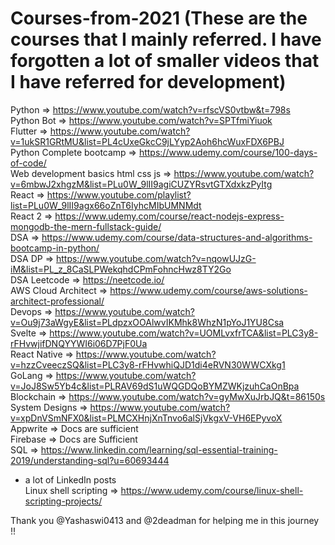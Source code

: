 # Courses-from-2021 (These are the courses that I mainly referred. I have forgotten a lot of smaller videos that I have referred for development)

Python => https://www.youtube.com/watch?v=rfscVS0vtbw&t=798s  
Python Bot => https://www.youtube.com/watch?v=SPTfmiYiuok  
Flutter => https://www.youtube.com/watch?v=1ukSR1GRtMU&list=PL4cUxeGkcC9jLYyp2Aoh6hcWuxFDX6PBJ  
Python Complete bootcamp => https://www.udemy.com/course/100-days-of-code/  
Web development basics html css js => https://www.youtube.com/watch?v=6mbwJ2xhgzM&list=PLu0W_9lII9agiCUZYRsvtGTXdxkzPyItg  
React => https://www.youtube.com/playlist?list=PLu0W_9lII9agx66oZnT6IyhcMIbUMNMdt  
React 2 => https://www.udemy.com/course/react-nodejs-express-mongodb-the-mern-fullstack-guide/  
DSA => https://www.udemy.com/course/data-structures-and-algorithms-bootcamp-in-python/  
DSA DP => https://www.youtube.com/watch?v=nqowUJzG-iM&list=PL_z_8CaSLPWekqhdCPmFohncHwz8TY2Go  
DSA Leetcode => https://neetcode.io/  
AWS Cloud Architect => https://www.udemy.com/course/aws-solutions-architect-professional/  
Devops => https://www.youtube.com/watch?v=Ou9j73aWgyE&list=PLdpzxOOAlwvIKMhk8WhzN1pYoJ1YU8Csa  
Svelte => https://www.youtube.com/watch?v=UOMLvxfrTCA&list=PLC3y8-rFHvwjifDNQYYWI6i06D7PjF0Ua  
React Native => https://www.youtube.com/watch?v=hzzCveeczSQ&list=PLC3y8-rFHvwhiQJD1di4eRVN30WWCXkg1  
GoLang => https://www.youtube.com/watch?v=JoJ8Sw5Yb4c&list=PLRAV69dS1uWQGDQoBYMZWKjzuhCaOnBpa  
Blockchain => https://www.youtube.com/watch?v=gyMwXuJrbJQ&t=86150s  
System Designs => https://www.youtube.com/watch?v=xpDnVSmNFX0&list=PLMCXHnjXnTnvo6alSjVkgxV-VH6EPyvoX  
Appwrite => Docs are sufficient  
Firebase => Docs are Sufficient  
SQL => https://www.linkedin.com/learning/sql-essential-training-2019/understanding-sql?u=60693444  
+ a lot of LinkedIn posts  
Linux shell scripting => https://www.udemy.com/course/linux-shell-scripting-projects/






Thank you @Yashaswi0413 and @2deadman for helping me in this journey !!
